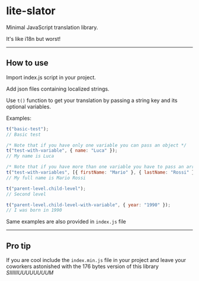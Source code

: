 # lite-slator

Minimal JavaScript translation library.

It's like i18n but worst!

---

## How to use

Import index.js script in your project.

Add json files containing localized strings.

Use `t()` function to get your translation by passing a string key and its optional variables.

Examples:

```js
t("basic-test");
// Basic test
```

```js
/* Note that if you have only one variable you can pass an object */
t("test-with-variable", { name: "Luca" });
// My name is Luca
```

```js
/* Note that if you have more than one variable you have to pass an array of objects */
t("test-with-variables", [{ firstName: "Mario" }, { lastName: "Rossi" }]);
// My full name is Mario Rossi
```

```js
t("parent-level.child-level");
// Second level
```

```js
t("parent-level.child-level-with-variable", { year: "1990" });
// I was born in 1990
```

Same examples are also provided in `index.js` file

---

## Pro tip

If you are cool include the `index.min.js` file in your project and leave your coworkers astonished with the 176 bytes version of this library <i>SIIIIIIUUUUUUUUM</i>
